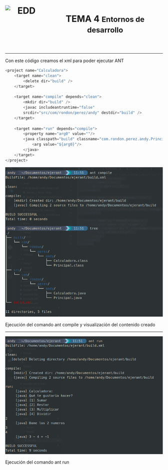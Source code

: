 <div style="display: flex; justify-content: center; align-items: center; text-align: center;">
    <h1 style="display: flex; align-items: center;">
        <img src="https://elpythonista.com/wp-content/uploads/2020/08/Ides-2020-imagen-principal-1.png" alt="EDD" width="120" height="120" style="margin-right: 15px;">
        <b>TEMA 4 <small>Entornos de desarrollo</small></b>
    </h1>
</div>

---

Con este código creamos el xml para poder ejecutar ANT

```java
<project name="Calculadora">
    <target name="clean">
        <delete dir="build" />
    </target>

    <target name="compile" depends="clean">
        <mkdir dir="build" />
        <javac includeantruntime="false" 
        srcdir="src/com/rondon/perez/andy" destdir="build" />
    </target>

    <target name="run" depends="compile">
        <property name="arg0" value=""/>
        <java classpath="build" classname="com.rondon.perez.andy.Principal">
            <arg value="${arg0}"/>
        </java>
    </target>
</project>
```

![ant1](../../recursos/EDDtema4/ant.png)

Ejecución del comando ant compile y visualización del contenido creado

---

![ant2](../../recursos/EDDtema4/ant2.png)

Ejecución del comando ant run